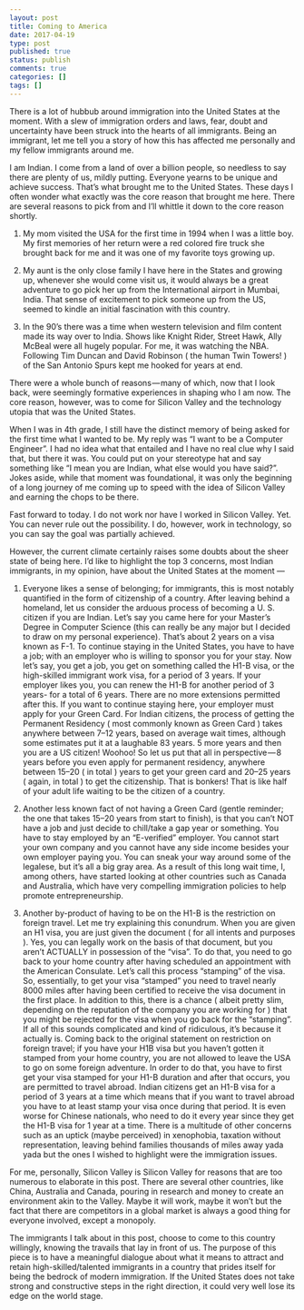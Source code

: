 ```yaml
---
layout: post
title: Coming to America
date: 2017-04-19
type: post
published: true
status: publish
comments: true
categories: []
tags: []
---
```


There is a lot of hubbub around immigration into the United States at the moment. With a slew of immigration orders and laws, fear, doubt and uncertainty have been struck into the hearts of all immigrants. Being an immigrant, let me tell you a story of how this has affected me personally and my fellow immigrants around me.

I am Indian. I come from a land of over a billion people, so needless to say there are plenty of us, mildly putting. Everyone yearns to be unique and achieve success. That’s what brought me to the United States. These days I often wonder what exactly was the core reason that brought me here. There are several reasons to pick from and I’ll whittle it down to the core reason shortly.

1. My mom visited the USA for the first time in 1994 when I was a little boy. My first memories of her return were a red colored fire truck she brought back for me and it was one of my favorite toys growing up.

2. My aunt is the only close family I have here in the States and growing up, whenever she would come visit us, it would always be a great adventure to go pick her up from the International airport in Mumbai, India. That sense of excitement to pick someone up from the US, seemed to kindle an initial fascination with this country.

3. In the 90’s there was a time when western television and film content made its way over to India. Shows like Knight Rider, Street Hawk, Ally McBeal were all hugely popular. For me, it was watching the NBA. Following Tim Duncan and David Robinson ( the human Twin Towers! ) of the San Antonio Spurs kept me hooked for years at end.

There were a whole bunch of reasons — many of which, now that I look back, were seemingly formative experiences in shaping who I am now. The core reason, however, was to come for Silicon Valley and the technology utopia that was the United States.

When I was in 4th grade, I still have the distinct memory of being asked for the first time what I wanted to be. My reply was “I want to be a Computer Engineer”. I had no idea what that entailed and I have no real clue why I said that, but there it was. You could put on your stereotype hat and say something like “I mean you are Indian, what else would you have said?”. Jokes aside, while that moment was foundational, it was only the beginning of a long journey of me coming up to speed with the idea of Silicon Valley and earning the chops to be there.

Fast forward to today. I do not work nor have I worked in Silicon Valley. Yet. You can never rule out the possibility. I do, however, work in technology, so you can say the goal was partially achieved.

However, the current climate certainly raises some doubts about the sheer state of being here. I’d like to highlight the top 3 concerns, most Indian immigrants, in my opinion, have about the United States at the moment —

1. Everyone likes a sense of belonging; for immigrants, this is most notably quantified in the form of citizenship of a country. After leaving behind a homeland, let us consider the arduous process of becoming a U. S. citizen if you are Indian. Let’s say you came here for your Master’s Degree in Computer Science (this can really be any major but I decided to draw on my personal experience). That’s about 2 years on a visa known as F-1. To continue staying in the United States, you have to have a job; with an employer who is willing to sponsor you for your stay. Now let’s say, you get a job, you get on something called the H1-B visa, or the high-skilled immigrant work visa, for a period of 3 years. If your employer likes you, you can renew the H1-B for another period of 3 years- for a total of 6 years. There are no more extensions permitted after this. If you want to continue staying here, your employer must apply for your Green Card. For Indian citizens, the process of getting the Permanent Residency ( most commonly known as Green Card ) takes anywhere between 7–12 years, based on average wait times, although some estimates put it at a laughable 83 years. 5 more years and then you are a US citizen! Woohoo! So let us put that all in perspective — 8 years before you even apply for permanent residency, anywhere between 15–20 ( in total ) years to get your green card and 20–25 years ( again, in total ) to get the citizenship. That is bonkers! That is like half of your adult life waiting to be the citizen of a country.

2. Another less known fact of not having a Green Card (gentle reminder; the one that takes 15–20 years from start to finish), is that you can’t NOT have a job and just decide to chill/take a gap year or something. You have to stay employed by an “E-verified” employer. You cannot start your own company and you cannot have any side income besides your own employer paying you. You can sneak your way around some of the legalese, but it’s all a big gray area. As a result of this long wait time, I, among others, have started looking at other countries such as Canada and Australia, which have very compelling immigration policies to help promote entrepreneurship.

3. Another by-product of having to be on the H1-B is the restriction on foreign travel. Let me try explaining this conundrum. When you are given an H1 visa, you are just given the document ( for all intents and purposes ). Yes, you can legally work on the basis of that document, but you aren’t ACTUALLY in possession of the “visa”. To do that, you need to go back to your home country after having scheduled an appointment with the American Consulate. Let’s call this process “stamping” of the visa. So, essentially, to get your visa “stamped” you need to travel nearly 8000 miles after having been certified to receive the visa document in the first place. In addition to this, there is a chance ( albeit pretty slim, depending on the reputation of the company you are working for ) that you might be rejected for the visa when you go back for the “stamping”. If all of this sounds complicated and kind of ridiculous, it’s because it actually is. Coming back to the original statement on restriction on foreign travel; if you have your H1B visa but you haven’t gotten it stamped from your home country, you are not allowed to leave the USA to go on some foreign adventure. In order to do that, you have to first get your visa stamped for your H1-B duration and after that occurs, you are permitted to travel abroad. Indian citizens get an H1-B visa for a period of 3 years at a time which means that if you want to travel abroad you have to at least stamp your visa once during that period. It is even worse for Chinese nationals, who need to do it every year since they get the H1-B visa for 1 year at a time.
There is a multitude of other concerns such as an uptick (maybe perceived) in xenophobia, taxation without representation, leaving behind families thousands of miles away yada yada but the ones I wished to highlight were the immigration issues.

For me, personally, Silicon Valley is Silicon Valley for reasons that are too numerous to elaborate in this post. There are several other countries, like China, Australia and Canada, pouring in research and money to create an environment akin to the Valley. Maybe it will work, maybe it won’t but the fact that there are competitors in a global market is always a good thing for everyone involved, except a monopoly.

The immigrants I talk about in this post, choose to come to this country willingly, knowing the travails that lay in front of us. The purpose of this piece is to have a meaningful dialogue about what it means to attract and retain high-skilled/talented immigrants in a country that prides itself for being the bedrock of modern immigration. If the United States does not take strong and constructive steps in the right direction, it could very well lose its edge on the world stage.
